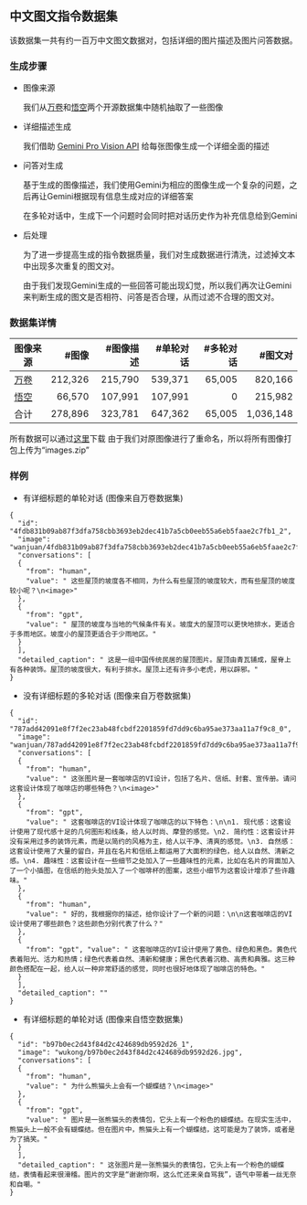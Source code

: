 ##  中文图文指令数据集
该数据集一共有约一百万中文图文数据对，包括详细的图片描述及图片问答数据。

### 生成步骤

* 图像来源

  我们从[万卷](https://github.com/opendatalab/WanJuan1.0)和[悟空](https://wukong-dataset.github.io/wukong-dataset/)两个开源数据集中随机抽取了一些图像
* 详细描述生成

  我们借助 [Gemini Pro Vision API](https://ai.google.dev/) 给每张图像生成一个详细全面的描述
* 问答对生成

  基于生成的图像描述，我们使用Gemini为相应的图像生成一个复杂的问题，之后再让Gemini根据现有信息生成对应的详细答案

  在多轮对话中，生成下一个问题时会同时把对话历史作为补充信息给到Gemini
* 后处理

  为了进一步提高生成的指令数据质量，我们对生成数据进行清洗，过滤掉文本中出现多次重复的图文对。

  由于我们发现Gemini生成的一些回答可能出现幻觉，所以我们再次让Gemini来判断生成的图文是否相符、问答是否合理，从而过滤不合理的图文对。

### 数据集详情
|图像来源	| #图像	|#图像描述	|#单轮对话	|#多轮对话|	#图文对
| --- | ---: | ---: | ---: | ---: | ---: | 
[万卷](https://github.com/opendatalab/WanJuan1.0)	|212,326|	215,790|	539,371	|65,005|	820,166
[悟空](https://wukong-dataset.github.io/wukong-dataset/)|	66,570	|107,991|	107,991	|0|	215,982
合计|	278,896|	323,781|	647,362|	65,005|	1,036,148


所有数据可以通过[这里](https://huggingface.co/datasets/jingzi/CIMD)下载 
由于我们对原图像进行了重命名，所以将所有图像打包上传为“images.zip”

###  样例
* 有详细标题的单轮对话 (图像来自万卷数据集)

```
{
  "id": "4fdb831b09ab87f3dfa758cbb3693eb2dec41b7a5cb0eeb55a6eb5faae2c7fb1_2",
  "image": "wanjuan/4fdb831b09ab87f3dfa758cbb3693eb2dec41b7a5cb0eeb55a6eb5faae2c7fb1.jpg", 
  "conversations": [
  {
    "from": "human", 
    "value": " 这些屋顶的坡度各不相同，为什么有些屋顶的坡度较大，而有些屋顶的坡度较小呢？\n<image>"
  },
  {
    "from": "gpt", 
    "value": " 屋顶的坡度与当地的气候条件有关。坡度大的屋顶可以更快地排水，更适合于多雨地区。坡度小的屋顶更适合于少雨地区。"
  }
  ], 
  "detailed_caption": " 这是一组中国传统民居的屋顶图片。屋顶由青瓦铺成，屋脊上有各种装饰。屋顶的坡度很大，有利于排水。屋顶上还有许多小老虎，用以辟邪。"
}
```
* 没有详细标题的多轮对话 (图像来自万卷数据集)

```
{
  "id": "787add42091e8f7f2ec23ab48fcbdf2201859fd7dd9c6ba95ae373aa11a7f9c8_0",
  "image": "wanjuan/787add42091e8f7f2ec23ab48fcbdf2201859fd7dd9c6ba95ae373aa11a7f9c8.jpg", 
  "conversations": [
  {
    "from": "human", 
    "value": " 这张图片是一套咖啡店的VI设计，包括了名片、信纸、封套、宣传册。请问这套设计体现了咖啡店的哪些特色？\n<image>"
  }, 
  {
    "from": "gpt",
    "value": " 这套咖啡店的VI设计体现了咖啡店的以下特色：\n\n1. 现代感：这套设计使用了现代感十足的几何图形和线条，给人以时尚、摩登的感觉。\n2. 简约性：这套设计并没有采用过多的装饰元素，而是以简约的风格为主，给人以干净、清爽的感觉。\n3. 自然感：这套设计使用了大量的留白，并且在名片和信纸上都运用了大面积的绿色，给人以自然、清新之感。\n4. 趣味性：这套设计在一些细节之处加入了一些趣味性的元素，比如在名片的背面加入了一个小插图，在信纸的抬头处加入了一个咖啡杯的图案，这些小细节为这套设计增添了些许趣味。"
  },
  {
    "from": "human", 
    "value": " 好的，我根据你的描述，给你设计了一个新的问题：\n\n这套咖啡店的VI设计使用了哪些颜色？这些颜色分别代表了什么？"
  },
  {
    "from": "gpt", "value": " 这套咖啡店的VI设计使用了黄色、绿色和黑色。黄色代表着阳光、活力和热情；绿色代表着自然、清新和健康；黑色代表着沉稳、高贵和典雅。这三种颜色搭配在一起，给人以一种非常舒适的感觉，同时也很好地体现了咖啡店的特色。"
  }
  ],
  "detailed_caption": ""
}
```
* 有详细标题的单轮对话 (图像来自悟空数据集)

```
{
  "id": "b97b0ec2d43f84d2c424689db9592d26_1", 
  "image": "wukong/b97b0ec2d43f84d2c424689db9592d26.jpg", 
  "conversations": [
  {
    "from": "human", 
    "value": " 为什么熊猫头上会有一个蝴蝶结？\n<image>"
  }, 
  {
    "from": "gpt", 
    "value": " 图片是一张熊猫头的表情包，它头上有一个粉色的蝴蝶结。在现实生活中，熊猫头上一般不会有蝴蝶结。但在图片中，熊猫头上有一个蝴蝶结，这可能是为了装饰，或者是为了搞笑。"
  }
  ], 
  "detailed_caption": " 这张图片是一张熊猫头的表情包，它头上有一个粉色的蝴蝶结，表情看起来很滑稽。图片的文字是“谢谢你啊，这么忙还来亲自骂我”，语气中带着一丝无奈和自嘲。"
}
```
